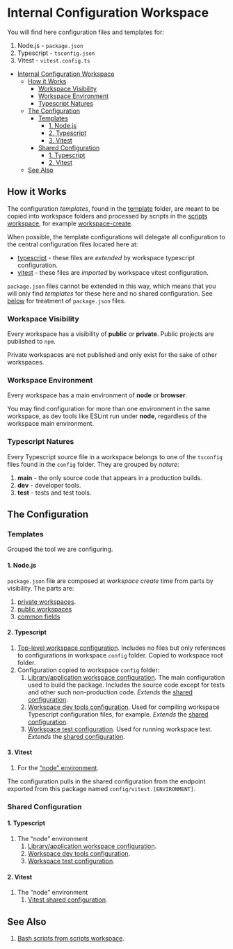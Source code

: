 # Internal Configuration Workspace

You will find here configuration files and templates for:

1. Node.js - `package.json`
1. Typescript - `tsconfig.json`
1. Vitest - `vitest.config.ts`

<!-- @import "[TOC]" {cmd="toc" depthFrom=1 depthTo=6 orderedList=false} -->

<!-- code_chunk_output -->

- [Internal Configuration Workspace](#internal-configuration-workspace)
  - [How it Works](#how-it-works)
    - [Workspace Visibility](#workspace-visibility)
    - [Workspace Environment](#workspace-environment)
    - [Typescript Natures](#typescript-natures)
  - [The Configuration](#the-configuration)
    - [Templates](#templates)
      - [1. Node.js](#1-nodejs)
      - [2. Typescript](#2-typescript)
      - [3. Vitest](#3-vitest)
    - [Shared Configuration](#shared-configuration)
      - [1. Typescript](#1-typescript)
      - [2. Vitest](#2-vitest)
  - [See Also](#see-also)

<!-- /code_chunk_output -->

## How it Works

The configuration _templates_, found in the [template](./template) folder, are meant to be copied into workspace folders and processed by scripts in the [scripts workspace](../scripts/README.md), for example [workspace-create](../scripts/bin/workspace-create).

When possible, the template configurations will delegate all configuration to the central configuration files located here at:

- [typescript](./typescript/) - these files are _extended_ by workspace typescript configuration.
- [vitest](./vitest) - these files are _imported_ by workspace vitest configuration.

`package.json` files cannot be extended in this way, which means that you will only find _templates_ for these here and no shared configuration. See [below](#1-nodejs) for treatment of `package.json` files.

### Workspace Visibility

Every workspace has a visibility of **public** or **private**. Public projects are published to `npm`.

Private workspaces are not published and only exist for the sake of other workspaces.

### Workspace Environment

Every workspace has a main environment of **node** or **browser**.

You may find configuration for more than one environment in the same workspace, as dev tools like ESLint run under **node**, regardless of the workspace main environment.

### Typescript Natures

Every Typescript source file in a workspace belongs to one of the `tsconfig` files found in the `config` folder. They are grouped by _nature_:

1. **main** - the only source code that appears in a production builds.
1. **dev** - developer tools.
1. **test** - tests and test tools.

## The Configuration

### Templates

Grouped the tool we are configuring.

#### 1. Node.js

`package.json` file are composed at _workspace create_ time from parts by visibility.  The parts are:

1. [private workspaces](./template/package-json/private.json).
1. [public workspaces](./template/package-json/public.json)
1. [common fields](./template/package-json/common.json)

#### 2. Typescript

1. [Top-level workspace configuration](./template/tsconfig.node.top.json).
   Includes no files but only references to configurations in workspace `config` folder. Copied to workspace root folder.
1. Configuration copied to workspace `config` folder:
    1. [Library/application workspace configuration](./template/tsconfig.node.main.json).
       The main configuration used to build the package. Includes the source code except for tests and other such
       non-production code. _Extends_ the [shared configuration](./typescript/tsconfig.node.main.json).
    1. [Workspace dev tools configuration](./template/tsconfig.node.dev.json).
       Used for compiling workspace Typescript configuration files, for example. _Extends_ the
       [shared configuration](./typescript/tsconfig.node.dev.json).
    1. [Workspace test configuration](./template/tsconfig.node.test.json).
       Used for running workspace test. _Extends_ the [shared configuration](./typescript/tsconfig.node.test.json).

#### 3. Vitest

1. For the [“node” environment](./template/vitest.node.config.ts).

The configuration pulls in the shared configuration from the endpoint exported from this package named `config/vitest.[ENVIRONMENT]`.

### Shared Configuration

#### 1. Typescript

1. The “node” environment
    1. [Library/application workspace configuration](./typescript/tsconfig.node.main.json).
    1. [Workspace dev tools configuration](./typescript/tsconfig.node.dev.json).
    1. [Workspace test configuration](./typescript/tsconfig.node.test.json).

#### 2. Vitest

1. The “node” environment
    1. [Vitest shared configuration](vitest/vitest.node.config.ts).

## See Also

1. [Bash scripts from scripts workspace](../scripts/bin).
